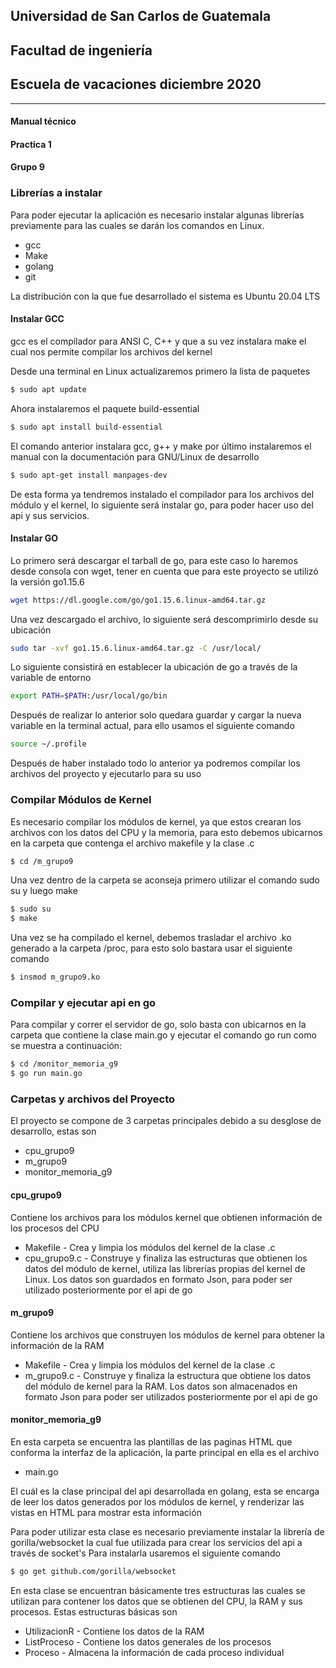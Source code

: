 ## Universidad de San Carlos de Guatemala
## Facultad de ingeniería
## Escuela de vacaciones diciembre 2020
___
#### Manual técnico
#### Practica 1
#### Grupo 9

### Librerías a instalar
Para poder ejecutar la aplicación es necesario instalar algunas librerías previamente para las cuales se darán los comandos en Linux.
- gcc
- Make
- golang
- git

La distribución con la que fue desarrollado el sistema es Ubuntu 20.04 LTS

#### Instalar GCC
gcc es el compilador para ANSI C, C++ y que a su vez instalara make el cual nos permite compilar los archivos del kernel

Desde una terminal en Linux actualizaremos primero la lista de paquetes
```sh
$ sudo apt update
```
Ahora instalaremos el paquete build-essential
```sh
$ sudo apt install build-essential
```
El comando anterior instalara gcc, g++ y make por último instalaremos el manual con la documentación para GNU/Linux de desarrollo

```sh
$ sudo apt-get install manpages-dev
```
De esta forma ya tendremos instalado el compilador para los archivos del módulo y el kernel, lo siguiente será instalar go, para poder hacer uso del api y sus servicios.

#### Instalar GO
Lo primero será descargar el tarball de go, para este caso lo haremos desde consola con wget, tener en cuenta que para este proyecto se utilizó la versión go1.15.6
```sh
wget https://dl.google.com/go/go1.15.6.linux-amd64.tar.gz
```
Una vez descargado el archivo, lo siguiente será descomprimirlo desde su ubicación
```sh
sudo tar -xvf go1.15.6.linux-amd64.tar.gz -C /usr/local/
```
Lo siguiente consistirá en establecer la ubicación de go a través de la variable de entorno
```sh
export PATH=$PATH:/usr/local/go/bin
```
Después de realizar lo anterior solo quedara guardar y cargar la nueva variable en la terminal actual, para ello usamos el siguiente comando
```sh
source ~/.profile
```

Después de haber instalado todo lo anterior ya podremos compilar los archivos del proyecto y ejecutarlo para su uso
### Compilar Módulos de Kernel
Es necesario compilar los módulos de kernel, ya que estos crearan los archivos con los datos del CPU y la memoria, para esto debemos ubicarnos en la carpeta que contenga el archivo makefile y la clase .c
```sh
$ cd /m_grupo9
```
Una vez dentro de la carpeta se aconseja primero utilizar el comando sudo su y luego make
```sh
$ sudo su
$ make
```
Una vez se ha compilado el kernel, debemos trasladar el archivo .ko generado a la carpeta /proc, para esto solo bastara usar el siguiente comando
```sh
$ insmod m_grupo9.ko
```

### Compilar y ejecutar api en go
Para compilar y correr el servidor de go, solo basta con ubicarnos en la carpeta que contiene la clase main.go y ejecutar el comando go run como se muestra a continuación:
```sh
$ cd /monitor_memoria_g9
$ go run main.go
```

### Carpetas y archivos del Proyecto
El proyecto se compone de 3 carpetas principales debido a su desglose de desarrollo, estas son
- cpu_grupo9
- m_grupo9
- monitor_memoria_g9

#### cpu_grupo9
Contiene los archivos para los módulos kernel que obtienen información de los procesos del CPU
- Makefile - Crea y limpia los módulos del kernel de la clase .c 
- cpu_grupo9.c - Construye y finaliza las estructuras que obtienen los datos del módulo de kernel, utiliza las librerías propias del kernel de Linux.
Los datos son guardados en formato Json, para poder ser utilizado posteriormente por el api de go
#### m_grupo9
Contiene los archivos que construyen los módulos de kernel para obtener la información de la RAM
- Makefile - Crea y limpia los módulos del kernel de la clase .c
- m_grupo9.c - Construye y finaliza la estructura que obtiene los datos del módulo de kernel para la RAM.
 Los datos son almacenados en formato Json para poder ser utilizados posteriormente por el api de go
#### monitor_memoria_g9
En esta carpeta se encuentra las plantillas de las paginas HTML que conforma la interfaz de la aplicación, la parte principal en ella es el archivo
- main.go

El cuál es la clase principal del api desarrollada en golang, esta se encarga de leer los datos generados por los módulos de kernel, y renderizar las vistas en HTML para mostrar esta información

Para poder utilizar esta clase es necesario previamente instalar la librería de gorilla/websocket la cual fue utilizada para crear los servicios del api a través de socket's
Para instalarla usaremos el siguiente comando
```sh
$ go get github.com/gorilla/websocket
```

En esta clase se encuentran básicamente tres estructuras las cuales se utilizan para contener los datos que se obtienen del CPU, la RAM y sus procesos.
Estas estructuras básicas son
- UtilizacionR - Contiene los datos de la RAM
- ListProceso - Contiene los datos generales de los procesos
- Proceso - Almacena la información de cada proceso individual

